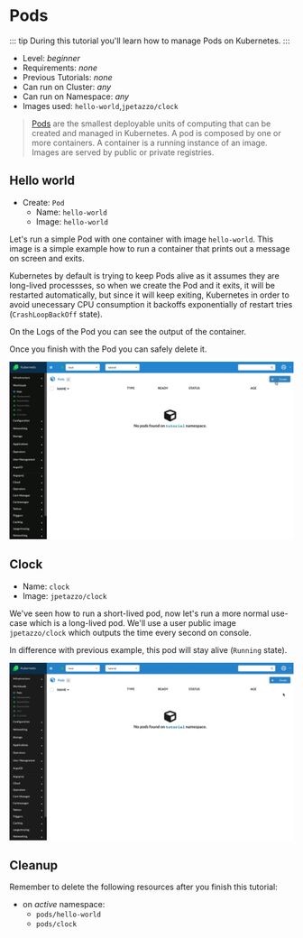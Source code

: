 # Pods

::: tip
During this tutorial you'll learn how to manage Pods on Kubernetes.
:::

* Level: *beginner*
* Requirements: *none*
* Previous Tutorials: *none*
* Can run on Cluster: *any*
* Can run on Namespace: *any*
* Images used: `hello-world`,`jpetazzo/clock`

> [Pods](https://kubernetes.io/docs/concepts/workloads/pods/pod/) are the smallest deployable units of computing that can be created and managed in Kubernetes. A pod is composed by one or more containers. A container is a running instance of an image. Images are served by public or private registries.

## Hello world

* Create: `Pod`
  * Name: `hello-world`
  * Image: `hello-world`

Let's run a simple Pod with one container with image `hello-world`. This image is a simple example how to run a container that prints out a message on screen and exits.

Kubernetes by default is trying to keep Pods alive as it assumes they are long-lived processses, so when we create the Pod and it exits, it will be restarted automatically, but since it will keep exiting, Kubernetes in order to avoid unecessary CPU consumption it backoffs exponentially of restart tries (`CrashLoopBackOff` state).

On the Logs of the Pod you can see the output of the container.

Once you finish with the Pod you can safely delete it.

![Hello world Pod](./images/pods-hello-world.gif)

## Clock

* Name: `clock`
* Image: `jpetazzo/clock`

We've seen how to run a short-lived pod, now let's run a more normal use-case which is a long-lived pod. We'll use a user public image `jpetazzo/clock` which outputs the time every second on console.

In difference with previous example, this pod will stay alive (`Running` state).

![Clock Pod](./images/pods-clock.gif)

## Cleanup

Remember to delete the following resources after you finish this tutorial:

* on _active_ namespace:
  * `pods/hello-world`
  * `pods/clock`
